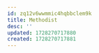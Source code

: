 ```yaml
---
id: zq12v6wwmmic4hqbbclem9k
title: Methodist
desc: ''
updated: 1728270717880
created: 1728270717881
---
```

